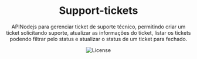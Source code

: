 <h1 align="center"> Support-tickets </h1>

<p align="center">
APINodejs para gerenciar ticket de suporte técnico, permitindo criar um ticket solicitando suporte, atualizar as informações do ticket, listar os tickets podendo filtrar pelo status e atualizar o status de um ticket para fechado.
</p>

<p align="center">
  <img alt="License" src="">
</p>
